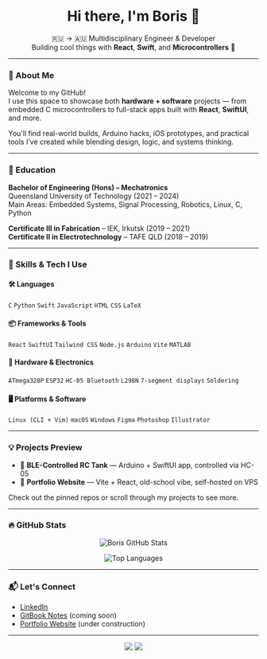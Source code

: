 <!-- Boris Ryavkin GitHub Profile README -->

<h1 align="center">Hi there, I'm Boris 👋</h1>
<p align="center">
  🇷🇺 → 🇦🇺 Multidisciplinary Engineer & Developer <br>
  Building cool things with <strong>React</strong>, <strong>Swift</strong>, and <strong>Microcontrollers</strong> 🚀
</p>

---

### 📍 About Me

Welcome to my GitHub!  
I use this space to showcase both **hardware + software** projects — from embedded C microcontrollers to full-stack apps built with **React**, **SwiftUI**, and more.

You'll find real-world builds, Arduino hacks, iOS prototypes, and practical tools I’ve created while blending design, logic, and systems thinking.

---

### 📖 Education

**Bachelor of Engineering (Hons) – Mechatronics**  
Queensland University of Technology (2021 – 2024)  
Main Areas: Embedded Systems, Signal Processing, Robotics, Linux, C, Python

**Certificate III in Fabrication** – IEK, Irkutsk (2019 – 2021)  
**Certificate II in Electrotechnology** – TAFE QLD (2018 – 2019)

---

### 🧠 Skills & Tech I Use

#### 🛠️ Languages
`C` `Python` `Swift` `JavaScript` `HTML` `CSS` `LaTeX`

#### 📦 Frameworks & Tools
`React` `SwiftUI` `Tailwind CSS` `Node.js` `Arduino` `Vite` `MATLAB`

#### 🔧 Hardware & Electronics
`ATmega328P` `ESP32` `HC-05 Bluetooth` `L298N` `7-segment displays` `Soldering`

#### 🖥️ Platforms & Software
`Linux (CLI + Vim)` `macOS` `Windows` `Figma` `Photoshop` `Illustrator`

---

### 💡 Projects Preview

- 🔋 **BLE-Controlled RC Tank** — Arduino + SwiftUI app, controlled via HC-05
- 🧭 **Portfolio Website** — Vite + React, old-school vibe, self-hosted on VPS

Check out the pinned repos or scroll through my projects to see more.

---

### 🔥 GitHub Stats

<p align="center">
  <img src="https://github-readme-stats.vercel.app/api?username=notoriskin&show_icons=true&theme=tokyonight" alt="Boris GitHub Stats" />
</p>

<p align="center">
  <img src="https://github-readme-stats.vercel.app/api/top-langs/?username=notoriskin&layout=compact&theme=tokyonight" alt="Top Languages" />
</p>

---

### 📬 Let's Connect

- [LinkedIn](https://www.linkedin.com/in/boris-ryavkin)
- [GitBook Notes](#) (coming soon)  
- [Portfolio Website](#) (under construction)

---

<p align="center">
  <img src="https://forthebadge.com/images/badges/built-with-love.svg" />
  <img src="https://forthebadge.com/images/badges/uses-brains.svg" />
</p>

